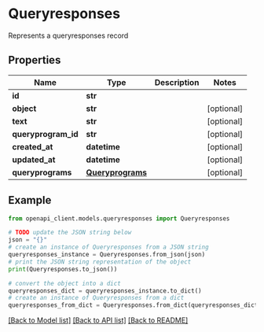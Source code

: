 # Queryresponses

Represents a queryresponses record

## Properties

Name | Type | Description | Notes
------------ | ------------- | ------------- | -------------
**id** | **str** |  | 
**object** | **str** |  | [optional] 
**text** | **str** |  | [optional] 
**queryprogram_id** | **str** |  | [optional] 
**created_at** | **datetime** |  | [optional] 
**updated_at** | **datetime** |  | [optional] 
**queryprograms** | [**Queryprograms**](Queryprograms.md) |  | [optional] 

## Example

```python
from openapi_client.models.queryresponses import Queryresponses

# TODO update the JSON string below
json = "{}"
# create an instance of Queryresponses from a JSON string
queryresponses_instance = Queryresponses.from_json(json)
# print the JSON string representation of the object
print(Queryresponses.to_json())

# convert the object into a dict
queryresponses_dict = queryresponses_instance.to_dict()
# create an instance of Queryresponses from a dict
queryresponses_from_dict = Queryresponses.from_dict(queryresponses_dict)
```
[[Back to Model list]](../README.md#documentation-for-models) [[Back to API list]](../README.md#documentation-for-api-endpoints) [[Back to README]](../README.md)


